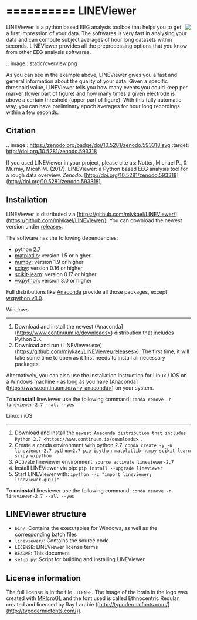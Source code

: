 ==========
LINEViewer
==========

<img align="right" src="lineviewer/static/favicon_256.ico">  LINEViewer is a python based EEG analysis toolbox that helps you to get a first impression of your data. The softwares is very fast in analysing your data and can compute subject averages of hour long datasets within seconds. LINEViewer provides all the preprocessing options that you know from other EEG analysis softwares.


.. image:: static/overview.png

As you can see in the example above, LINEViewer gives you a fast and general information about the quality of your data. Given a specific threshold value, LINEViewer tells you how many events you could keep per marker (lower part of figure) and how many times a given electrode is above a certain threshold (upper part of figure). With this fully automatic way, you can have preliminary epoch averages for hour long recordings within a few seconds.


Citation
--------

.. image:: https://zenodo.org/badge/doi/10.5281/zenodo.593318.svg
   :target: http://doi.org/10.5281/zenodo.593318

If you used LINEViewer in your project, please cite as: Notter, Michael P., & Murray, Micah M. (2017). LINEViewer: a Python based EEG analysis tool for a rough data overview. *Zenodo*. [http://doi.org/10.5281/zenodo.593318](http://doi.org/10.5281/zenodo.593318).


Installation
-------------

LINEViewer is distributed via [https://github.com/miykael/LINEViewer/](https://github.com/miykael/LINEViewer/). You can download the newest version under [releases](https://github.com/miykael/LINEViewer/releases).

The software has the following dependencies:

* [python 2.7](https://www.python.org/download/releases/2.7/)
* [matplotlib](http://matplotlib.org/): version 1.5 or higher
* [numpy](http://www.numpy.org/): version 1.9 or higher
* [scipy](http://www.scipy.org/): version 0.16 or higher
* [scikit-learn](http://scikit-learn.org/stable/): version 0.17 or higher
* [wxpython](http://wiki.wxpython.org/How%20to%20install%20wxPython): version 3.0 or higher

Full distributions like [Anaconda](https://www.continuum.io/why-anaconda) provide all those packages, except [wxpython v3.0](http://wiki.wxpython.org/How%20to%20install%20wxPython).

Windows
*******
1. Download and install the newest (Anaconda](https://www.continuum.io/downloads>) distribution that includes Python 2.7.
2. Download and run (LINEViewer.exe](https://github.com/miykael/LINEViewer/releases>). The first time, it will take some time to open as it first needs to install all necessary packages.

Alternatively, you can also use the installation instruction for Linux / iOS on a Windows machine - as long as you have (Anaconda](https://www.continuum.io/why-anaconda>) on your system.

To **uninstall** lineviewer use the following command: ``conda remove -n lineviewer-2.7 --all --yes``


Linux / iOS
***********

1. Download and install the `newest Anaconda distribution that includes Python 2.7 <https://www.continuum.io/downloads>`_.
2. Create a conda environment with python 2.7:  ``conda create -y -n lineviewer-2.7 python=2.7 pip ipython matplotlib numpy scikit-learn scipy wxpython``
3. Activate lineviewer environment: ``source activate lineviewer-2.7``
4. Install LINEViewer via pip: ``pip install --upgrade lineviewer``
5. Start LINEViewer with: ``ipython --c "import lineviewer; lineviewer.gui()"``

To **uninstall** lineviewer use the following command: ``conda remove -n lineviewer-2.7 --all --yes``


LINEViewer structure
--------------------

* ``bin/``: Contains the executables for Windows, as well as the corresponding batch files
* ``lineviewer/``: Contains the source code
* ``LICENSE``: LINEViewer license terms
* ``README``: This document
* ``setup.py``: Script for building and installing LINEViewer


License information
-------------------

The full license is in the file ``LICENSE``. The image of the brain in the logo was created with [MRIcroGL](http://www.mccauslandcenter.sc.edu/mricrogl/) and the font used is called Ethnocentric Regular, created and licensed by Ray Larabie ([http://typodermicfonts.com/](http://typodermicfonts.com/)).






